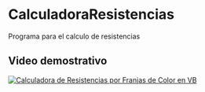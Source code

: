 # CalculadoraResistencias
Programa para el calculo de resistencias

## Video demostrativo

[![Calculadora de Resistencias por Franjas de Color en VB](https://img.youtube.com/vi/SacdUws_BY8/0.jpg)](https://www.youtube.com/watch?v=SacdUws_BY8)
